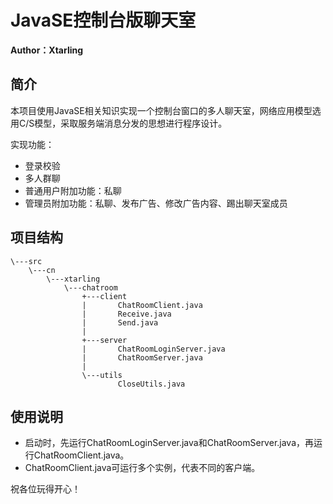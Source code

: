 # JavaSE控制台版聊天室

**Author：Xtarling**

## 简介

本项目使用JavaSE相关知识实现一个控制台窗口的多人聊天室，网络应用模型选用C/S模型，采取服务端消息分发的思想进行程序设计。

实现功能：

- 登录校验
- 多人群聊
- 普通用户附加功能：私聊
- 管理员附加功能：私聊、发布广告、修改广告内容、踢出聊天室成员

## 项目结构

```shell
\---src
    \---cn
        \---xtarling
            \---chatroom
                +---client
                |       ChatRoomClient.java
                |       Receive.java
                |       Send.java
                |
                +---server
                |       ChatRoomLoginServer.java
                |       ChatRoomServer.java
                |
                \---utils
                        CloseUtils.java
```

## 使用说明

- 启动时，先运行ChatRoomLoginServer.java和ChatRoomServer.java，再运行ChatRoomClient.java。
- ChatRoomClient.java可运行多个实例，代表不同的客户端。



祝各位玩得开心！

